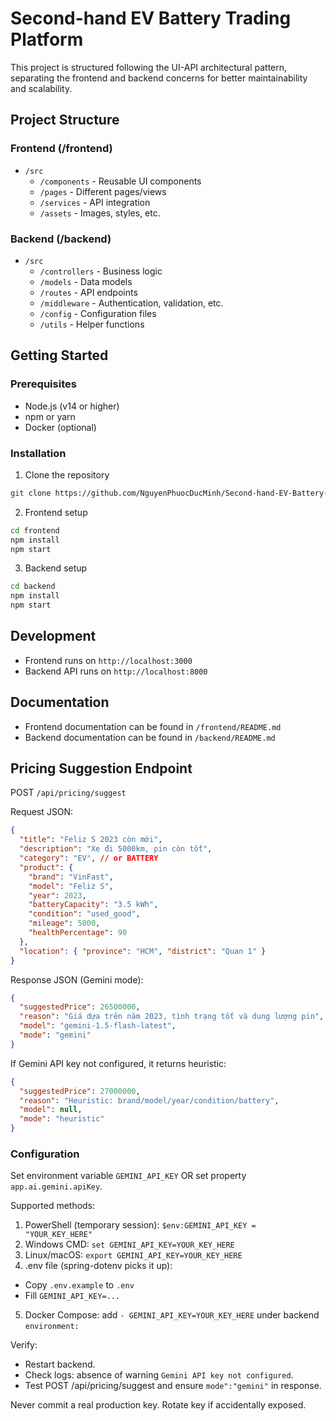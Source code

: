 # Second-hand EV Battery Trading Platform

This project is structured following the UI-API architectural pattern, separating the frontend and backend concerns for better maintainability and scalability.

## Project Structure

### Frontend (/frontend)
- `/src`
  - `/components` - Reusable UI components
  - `/pages` - Different pages/views
  - `/services` - API integration
  - `/assets` - Images, styles, etc.

### Backend (/backend)
- `/src`
  - `/controllers` - Business logic
  - `/models` - Data models
  - `/routes` - API endpoints
  - `/middleware` - Authentication, validation, etc.
  - `/config` - Configuration files
  - `/utils` - Helper functions

## Getting Started

### Prerequisites
- Node.js (v14 or higher)
- npm or yarn
- Docker (optional)

### Installation

1. Clone the repository
```bash
git clone https://github.com/NguyenPhuocDucMinh/Second-hand-EV-Battery-Trading-Platform.git
```

2. Frontend setup
```bash
cd frontend
npm install
npm start
```

3. Backend setup
```bash
cd backend
npm install
npm start
```

## Development

- Frontend runs on `http://localhost:3000`
- Backend API runs on `http://localhost:8000`

## Documentation
- Frontend documentation can be found in `/frontend/README.md`
- Backend documentation can be found in `/backend/README.md`

## Pricing Suggestion Endpoint

POST `/api/pricing/suggest`

Request JSON:
```json
{
  "title": "Feliz S 2023 còn mới",
  "description": "Xe đi 5000km, pin còn tốt",
  "category": "EV", // or BATTERY
  "product": {
    "brand": "VinFast",
    "model": "Feliz S",
    "year": 2023,
    "batteryCapacity": "3.5 kWh",
    "condition": "used_good",
    "mileage": 5000,
    "healthPercentage": 90
  },
  "location": { "province": "HCM", "district": "Quan 1" }
}
```

Response JSON (Gemini mode):
```json
{
  "suggestedPrice": 26500000,
  "reason": "Giá dựa trên năm 2023, tình trạng tốt và dung lượng pin",
  "model": "gemini-1.5-flash-latest",
  "mode": "gemini"
}
```

If Gemini API key not configured, it returns heuristic:
```json
{
  "suggestedPrice": 27000000,
  "reason": "Heuristic: brand/model/year/condition/battery",
  "model": null,
  "mode": "heuristic"
}
```

### Configuration
Set environment variable `GEMINI_API_KEY` OR set property `app.ai.gemini.apiKey`.

Supported methods:
1. PowerShell (temporary session):
  `$env:GEMINI_API_KEY = "YOUR_KEY_HERE"`
2. Windows CMD:
  `set GEMINI_API_KEY=YOUR_KEY_HERE`
3. Linux/macOS:
  `export GEMINI_API_KEY=YOUR_KEY_HERE`
4. .env file (spring-dotenv picks it up):
  - Copy `.env.example` to `.env`
  - Fill `GEMINI_API_KEY=...`
5. Docker Compose: add `- GEMINI_API_KEY=YOUR_KEY_HERE` under backend `environment:`

Verify:
 - Restart backend.
 - Check logs: absence of warning `Gemini API key not configured`.
 - Test POST /api/pricing/suggest and ensure `mode":"gemini"` in response.

Never commit a real production key. Rotate key if accidentally exposed.